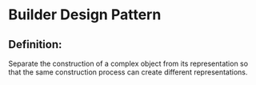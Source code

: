 ﻿# Builder Design Pattern

## Definition:
Separate the construction of a complex object from its representation so that the same construction process can create different representations.